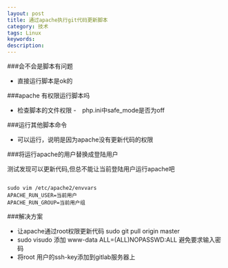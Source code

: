 ```yaml
---
layout: post
title: 通过apache执行git代码更新脚本
category: 技术
tags: Linux
keywords: 
description: 
---
```




###会不会是脚本有问题

- 直接运行脚本是ok的

###apache 有权限运行脚本吗

- 检查脚本的文件权限
-　php.ini中safe_mode是否为off

###运行其他脚本命令

- 可以运行，说明是因为apache没有更新代码的权限

###将运行apache的用户替换成登陆用户

测试发现可以更新代码,但总不能让当前登陆用户运行apache吧

```

sudo vim /etc/apache2/envvars
APACHE_RUN_USER=当前用户
APACHE_RUN_GROUP=当前用户组
```

###解决方案

- 让apache通过root权限更新代码 sudo git pull origin master
- sudo visudo 添加 www-data ALL=(ALL)NOPASSWD:ALL 避免要求输入密码
- 将root 用户的ssh-key添加到gitlab服务器上






